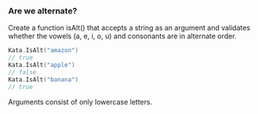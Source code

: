 ### Are we alternate?

Create a function isAlt() that accepts a string as an argument and validates whether the vowels (a, e, i, o, u) and consonants are in alternate order.
```c
Kata.IsAlt("amazon")
// true
Kata.IsAlt("apple")
// false
Kata.IsAlt("banana")
// true
```
Arguments consist of only lowercase letters.
